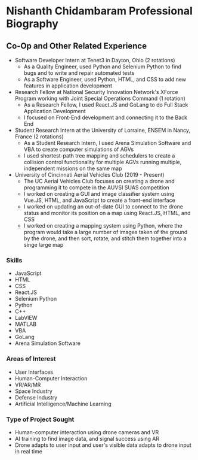 # Nishanth Chidambaram Professional Biography

## Co-Op and Other Related Experience
- Software Developer Intern at Tenet3 in Dayton, Ohio (2 rotations)
  - As a Quality Engineer, used Python and Selenium Python to find bugs and to write and repair automated tests
  - As a Software Engineer, used Python, HTML, and CSS to add new features in application development
- Research Fellow at National Security Innovation Network's XForce Program working with Joint Special Operations Command (1 rotation)
  - As a Research Fellow, I used React.JS and GoLang to do Full Stack Application Development
  - I focused on Front-End development and connecting it to the Back End
- Student Research Intern at the University of Lorraine, ENSEM in Nancy, France (2 rotations)
  - As a Student Research Intern, I used Arena Simulation Software and VBA to create computer simulations of AGVs
  - I used shortest-path tree mapping and schedulers to create a collision control functionality for multiple AGVs running multiple, independent missions on the same map
- University of Cincinnati Aerial Vehicles Club (2019 - Present)
  - The UC Aerial Vehicles Club focuses on creating a drone and programming it to compete in the AUVSI SUAS competition
  - I worked on creating a GUI and image classifier system using Vue.JS, HTML, and JavaScript to create a front-end interface
  - I worked on updating an out-of-date GUI to connect to the drone status and monitor its position on a map using React.JS, HTML, and CSS
  - I worked on creating a mapping system using Python, where the program would take a large number of images taken of the ground by the drone, and then sort, rotate, and stitch them together into a singe large map

### Skills
- JavaScript
- HTML
- CSS
- React.JS
- Selenium Python
- Python
- C++
- LabVIEW
- MATLAB
- VBA
- GoLang
- Arena Simulation Software

### Areas of Interest
- User Interfaces
- Human-Computer Interaction
- VR/AR/MR
- Space Industry
- Defense Industry
- Artificial Intelligence/Machine Learning

### Type of Project Sought
- Human-computer interaction using drone cameras and VR
- AI training to find image data, and signal success using AR
- Drone adapts to user input and user's visible data adapts to drone input in real time
